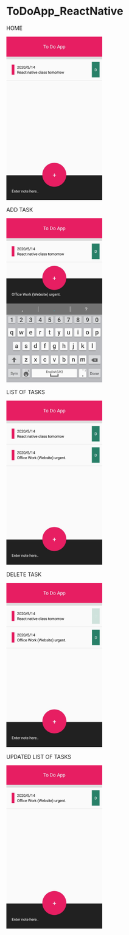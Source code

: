 # ToDoApp_ReactNative

HOME

<img src="Images/Home.jpg" width="50%">

ADD TASK

<img src="Images/AddNote.jpg" width="50%">

LIST OF TASKS

<img src="Images/ListOfNotes.jpg" width="50%">

DELETE TASK

<img src="Images/DeleteNote.jpg" width="50%">

UPDATED LIST OF TASKS

<img src="Images/UpdatedListOfNotes.jpg" width="50%">

